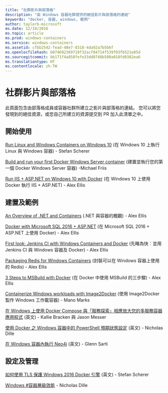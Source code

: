 ```yaml
---
title: "社群影片與部落格"
description: "由 Windows 容器社群提供的絕佳影片與部落格的連結"
keywords: "docker, 容器, windows, 範例"
author: taylorb-microsoft
ms.date: 12/19/2016
ms.topic: article
ms.prod: windows-containers
ms.service: windows-containers
ms.assetid: cfbb2542-fead-48e7-8318-4da92a7b5b6f
ms.openlocfilehash: b074692369719f32acf04714f539f03fb521e85d
ms.sourcegitcommit: bb171f4a858fefe33dd0748b500a018fd0382ea6
ms.translationtype: HT
ms.contentlocale: zh-TW
---
```

# <a name="community-videos-and-blogs"></a>社群影片與部落格
此頁面包含由部落格成員或容器社群所建立之影片與部落格的連結。  您可以將您發現到的絕佳資源，或您自己所建立的資源提交到 PR 加入此清單之中。

## <a name="getting-started"></a>開始使用
[Run Linux and Windows Containers on Windows 10](https://stefanscherer.github.io/run-linux-and-windows-containers-on-windows-10/) (在 Windows 10 上執行 Linux 與 Windows 容器) - Stefan Scherer

[Build and run your first Docker Windows Server container](https://blog.docker.com/2016/09/build-your-first-docker-windows-server-container/) (建置並執行您的第一個 Docker Windows Server 容器) -Michael Friis

[Run IIS + ASP.NET on Windows 10 with Docker](http://blog.alexellis.io/run-iis-asp-net-on-windows-10-with-docker/) (在 Windows 10 上使用 Docker 執行 IIS + ASP.NET) - Alex Ellis


## <a name="building-and-examples"></a>建置及範例
[An Overview of .NET and Containers](http://blog.alexellis.io/docker-dotnet-containers/) (.NET 與容器的概觀) - Alex Ellis

[Docker with Microsoft SQL 2016 + ASP.NET](http://blog.alexellis.io/docker-does-sql2016-aspnet/) (在 Microsoft SQL 2016 + ASP.NET 上使用 Docker) - Alex Ellis

[First look: Jenkins CI with Windows Containers and Docker](http://blog.alexellis.io/continuous-integration-docker-windows-containers/) (先睹為快︰並用 Jenkins CI 與 Windows 容器及 Docker) - Alex Ellis

[Packaging Redis for Windows Containers](http://blog.alexellis.io/packaging-windows-containers/) (封裝可以在 Windows 容器上使用的 Redis) - Alex Ellis

[3 Steps to MSBuild with Docker](http://blog.alexellis.io/3-steps-to-msbuild-with-docker/) (在 Docker 中使用 MSBuild 的三步驟) - Alex Ellis

[Containerize Windows workloads with Image2Docker](https://blog.docker.com/2016/10/containerize-windows-workloads-image2docker/) (使用 Image2Docker 製作 Windows 工作載容器) - Mano Marks

[在 Windows 上使用 Docker Compose 與「服務探索」相應放大您的多服務容器應用程式](https://blogs.technet.microsoft.com/virtualization/2016/10/18/use-docker-compose-and-service-discovery-on-windows-to-scale-out-your-multi-service-container-application/) (英文) - Kallie Bracken 與 Jason Messer

[使用 Docker 之 Windows 容器中的 PowerShell 預期狀態設定](http://dille.name/blog/2016/06/17/powershell-desired-state-configuration-psdsc-in-windows-containers-using-docker/) (英文) - Nicholas Dille

[在 Windows 容器內執行 Neo4j](http://glennsarti.github.io/blog/neo4j-nano-containers) (英文) - Glenn Sarti

## <a name="configuration-and-managment"></a>設定及管理
[如何使用 TLS 保護 Windows 2016 Docker 引擎](https://stefanscherer.github.io/protecting-a-windows-2016-docker-engine-with-tls/) (英文) - Stefan Scherer

[Windows #容器層級效能](http://dille.name/blog/2017/01/13/windows-container-performance-of-layers/) - Nicholas Dille
